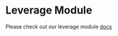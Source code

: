 # Leverage Module

Please check out our leverage module [docs](https://github.com/umee-network/umee/blob/main/x/leverage/README.md)